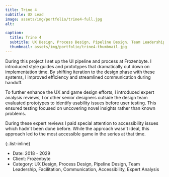 ```yaml
---
title: Trine 4
subtitle: UX Lead
image: assets/img/portfolio/trine4-full.jpg
alt: 

caption:
  title: Trine 4
  subtitle: UX Design, Process Design, Pipeline Design, Team Leadership, Facilitation, Communication, Accessibility, Expert Analysis
  thumbnail: assets/img/portfolio/trine4-thumbnail.jpg
---
```

During this project I set up the UI pipeline and process at Frozenbyte. I introduced style guides and prototypes that dramatically cut down on implementation time. By shifting iteration to the design phase with these systems, I improved efficiency and streamlined communication during handoff.

To further enhance the UX and game design efforts, I introduced expert analysis reviews, I or other senior designers outside the design team evaluated prototypes to identify usability issues before user testing. This ensured testing focused on uncovering novel insights rather than known problems.

During these expert reviews I paid special attention to accessibility issues which hadn't been done before. While the approach wasn't ideal, this approach led to the most accessible game in the series at that time.

{:.list-inline}
- Date: 2018 - 2029
- Client: Frozenbyte
- Category: UX Design, Process Design, Pipeline Design, Team Leadership, Facilitation, Communication, Accessibility, Expert Analysis


